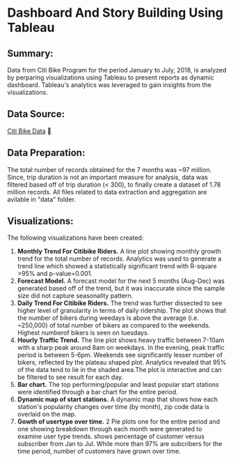 # Dashboard And Story Building Using Tableau

## Summary:
Data from Citi Bike Program for the period January to July, 2018, is analyzed by perparing visualizations using Tableau to present reports as dynamic dashboard. Tableau's analytics was leveraged to gain insights from the visualizations.

## Data Source:
[Citi Bike Data](https://www.citibikenyc.com/system-data) :bicyclist:

## Data Preparation:
The total number of records obtained for the 7 months was ~97 million. Since, trip duration is not an important measure for analysis, data was filtered based off of trip duration (< 300), to finally create a dataset of 1.78 million records. All files related to data extraction and aggregation are avilable in "data" folder.

## Visualizations:
The following visualizations have been created:
1. **Monthly Trend For Citibike Riders.** A line plot showing monthly growth trend for the total number of records. Analytics was used to generate a trend line which showed a statistically significant trend with R-square >95% and p-value=0.001.
1. **Forecast Model.** A forecast model for the next 5 months (Aug-Dec) was generated based off of the trend, but it was inaccurate since the sample size did not capture seasonality pattern.
1. **Daily Trend For Citibike Riders.** The trend was further dissected to see higher level of granularity in terms of daily ridership. The plot shows that the number of bikers during weedays is above the average  (i.e. ~250,000) of  total number of bikers as compared to the weekends. Highest numberof bikers is seen on tuesdays. 
1. **Hourly Traffic Trend.** The line plot shows heavy traffic between 7-10am with a sharp peak around 8am on weekdays. In the evening, peak traffic period is between 5-6pm. Weekends see significantly lesser number of bikers, reflected by the plateau shaped plot. Analytics revealed that 95% of the data tend to lie in the shaded area.The plot is interactive and can be filtered to see result for each day.
1. **Bar chart.** The top performing/popular and least popular start stations were identified through a bar chart for the entire period.
1. **Dynamic map of start stations.** A dynamic map that shows how each station's popularity changes over time (by month), zip code data is overlaid on the map.
1. **Gowth of usertype over time.** 2 Pie plots one for the entire period and one showing breakdown through each month were generated to examine user type trends. shows percentage of customer versus subscriber from Jan to Jul. While more than 97% are subcribers for the time period, number of customers have grown over time.
